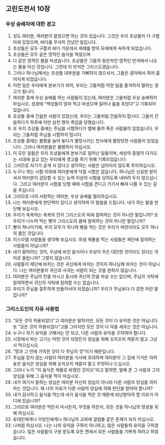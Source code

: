 ## 고린도전서 10장

### 우상 숭배자에 대한 경고
1. 성도 여러분, 여러분이 알았으면 하는 것이 있습니다. 그것은 우리 조상들이 다 구름 아래 있었으며, 바다를 무사히 건넜던 일입니다.
2. 조상들은 모두 구름과 바다 가운데서 세례를 받아 모세에게 속하게 되었습니다.
3. 조상들은 모두 같은 영적인 음식을 먹었으며
4. 다 같은 영적인 물을 마셨습니다. 조상들은 그들의 동반자인 영적인 반석에서 나오는 물을 마신 것입니다. 그런데 이 반석은 그리스도였습니다.
5. 그러나 하나님께서는 조상들 대부분을 기뻐하지 않으셔서, 그들은 광야에서 죽어 흩어지게 되었습니다.
6. 이런 일은 우리에게 본보기가 되어, 우리는 그들처럼 악한 일을 즐겨하지 말라는 경고가 됩니다.
7. 여러분 중에 우상 숭배를 하는 사람들이 있는데, 여러분은 그들처럼 우상 숭배하지 마십시오. 성경에 "백성들이 앉아 먹고 마셨으며 일어나 춤을 추었다"고 기록되어 있습니다.
8. 조상들 중에 간음한 사람이 있었는데, 우리는 그들처럼 간음하지 맙시다. 그들이 간음하다가 하루에 이만 삼천 명이 죽임을 당했습니다.
9. 또 우리 조상들 중에는 주님을 시험하다가 뱀에 물려 죽은 사람들이 있었습니다. 우리는 그들처럼 주님을 시험하지 맙시다.
10. 조상들 중에는 불평을 늘어 놓다가 멸망시키는 천사에게 멸망당한 사람들이 있었습니다. 그러니 여러분들은 불평하지 마십시오.
11. 이 모든 일들은 우리 조상들에게 본보기로 일어난 일들이며, 세상의 종말이 다가오는 시대에 살고 있는 우리에게 경고를 하기 위해 기록되었습니다.
12. 그러므로 자기가 굳게 서 있다고 생각하는 사람은 넘어지지 않도록 주의하십시오.
13. 누구나 겪는 시험 이외에 여러분에게 닥칠 시험은 없습니다. 하나님은 신실한 분이셔서 여러분이 감당할 수 있는 능력 이상의 시험을 당하도록 내버려 두지 않으십니다. 그리고 여러분이 시험을 당할 때에 시험을 견디고 거기서 빠져 나올 수 있는 길을 주십니다.
14. 그러므로 나의 사랑하는 여러분, 우상 숭배를 멀리하십시오.
15. 나는 여러분에게 판단력이 있다고 생각하여 이 말씀을 드립니다. 내가 하는 말을 판단해 보십시오.
16. 우리가 축복하는 축복의 잔이 그리스도의 피에 참여하는 것이 아니란 말입니까? 또 우리가 나누어 먹는 빵이 그리스도의 몸에 참여하는 것이 아니란 말입니까?
17. 빵이 하나이기에, 우리 모두가 하나의 빵을 먹는 것은 우리가 여럿이라도 모두 하나의 몸인 것입니다.
18. 이스라엘 사람들을 생각해 보십시오. 희생 제물을 먹는 사람들은 제단에 참여하는 사람들이 아닙니까?
19. 내가 말하려는 것이, 우상에 바친 음식이나 우상이 무슨 대단한 것이라도 된다는 의미로 들립니까? 그렇지 않습니다.
20. 사람들이 제단에 바치는 것은 귀신에게 바치는 것이지 하나님께 바치는 것이 아닙니다. 나는 여러분들이 귀신과 사귀는 사람이 되는 것을 원하지 않습니다.
21. 여러분은 주님의 잔을 마시고 동시에 귀신의 잔을 마실 수는 없으며, 주님의 식탁에 참여하면서 귀신의 식탁에 참여할 수는 없습니다.
22. 우리가 주님을 질투하게 만들어서야 되겠습니까? 우리가 주님보다 더 강한 자란 말입니까?
### 그리스도인의 자유 사용법
23. "모든 것이 허용되었다"고 여러분은 말하지만, 모든 것이 다 유익한 것은 아닙니다. 또 "모든 것이 허용되었다"고들 그러지만 모든 것이 다 덕을 세우는 것은 아닙니다.
24. 누구나 자기 유익을 구해서는 안 되고, 다른 사람의 유익을 구하여야 합니다.
25. 시장에서 파는 고기는 어떤 것이 되었든지 양심을 위해 꼬치꼬치 캐묻지 말고 그냥 사 먹으십시오.
26. "땅과 그 안에 가득한 것이 다 주님의 것"이기 때문입니다.
27. 주님을 믿지 않는 사람이 여러분을 식사에 초대하여 여러분이 그 집에 가거든 차려 놓은 음식은 양심을 위해 꼬치꼬치 캐묻지 말고 무엇이나 드십시오.
28. 그러나 누가 "이 음식은 제물로 바쳤던 것이오"라고 말하면, 말해 준 그 사람과 그의 양심을 위해 그 음식을 먹지 마십시오.
29. 내가 여기서 말하는 양심은 여러분 자신의 양심이 아니라 다른 사람의 양심을 의미하는 것입니다. 왜 나의 자유가 다른 사람의 양심에 의해 판단을 받아야 합니까?
30. 내가 감사하고 음식을 먹는데 내가 음식을 먹은 것 때문에 비난받아야 할 이유가 어디에 있습니까?
31. 그러므로 여러분은 먹든지 마시든지, 무엇을 하든지, 모든 것을 하나님의 영광을 위해 하십시오.
32. 유대인에게나 이방인에게나 하나님의 교회에 걸림돌 같은 존재가 되지 마십시오.
33. 나처럼 하십시오. 나는 나의 유익을 구하지 아니하고, 많은 사람들의 유익을 구하였습니다. 많은 사람들이 구원 받도록 모든 면에서 모든 사람들을 기쁘게 하려고 하였습니다.